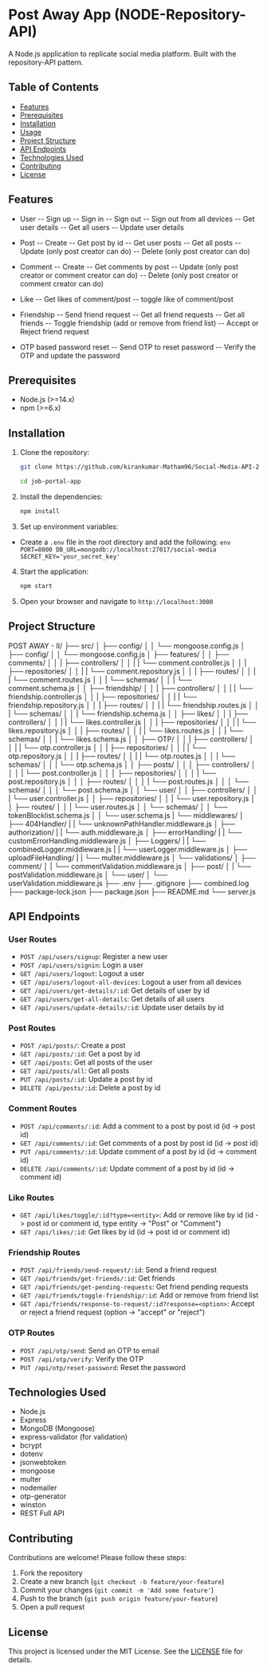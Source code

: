 # Post Away App (NODE-Repository-API)

A Node.js application to replicate social media platform. Built with the repository-API pattern.

## Table of Contents

- [Features](#features)
- [Prerequisites](#prerequisites)
- [Installation](#installation)
- [Usage](#usage)
- [Project Structure](#project-structure)
- [API Endpoints](#api-endpoints)
- [Technologies Used](#technologies-used)
- [Contributing](#contributing)
- [License](#license)

## Features

- User
  -- Sign up
  -- Sign in
  -- Sign out
  -- Sign out from all devices
  -- Get user details
  -- Get all users
  -- Update user details

- Post
  -- Create
  -- Get post by id
  -- Get user posts
  -- Get all posts
  -- Update (only post creator can do)
  -- Delete (only post creator can do)

- Comment
  -- Create
  -- Get comments by post
  -- Update (only post creator or comment creator can do)
  -- Delete (only post creator or comment creator can do)

- Like
  -- Get likes of comment/post
  -- toggle like of comment/post

- Friendship
  -- Send friend request
  -- Get all friend requests
  -- Get all friends
  -- Toggle friendship (add or remove from friend list)
  -- Accept or Reject friend request

- OTP based password reset
  -- Send OTP to reset password
  -- Verify the OTP and update the password

## Prerequisites

- Node.js (>=14.x)
- npm (>=6.x)

## Installation

1. Clone the repository:

   ```bash
   git clone https://github.com/kirankumar-Matham96/Social-Media-API-2.git

   cd job-portal-app
   ```

2. Install the dependencies:
   ```bash
   npm install
   ```
3. Set up environment variables:

- Create a `.env` file in the root directory and add the following:
  `env
  PORT=8000
  DB_URL=mongodb://localhost:27017/social-media
  SECRET_KEY='your_secret_key'
`

4. Start the application:

   ```bash
   npm start
   ```

5. Open your browser and navigate to `http://localhost:3000`

## Project Structure

POST AWAY - II/
├── src/
│ ├── config/
│ │ └── mongoose.config.js
│ ├── config/
│ │ └── mongoose.config.js
│ ├── features/
│ │ ├── comments/
│ │ | ├── controllers/
│ │ | | └── comment.controller.js
│ │ | ├── repositories/
│ │ | | └── comment.repository.js
│ │ | ├── routes/
│ │ | | └── comment.routes.js
│ │ | └── schemas/
│ │ |   └── comment.schema.js
│ │ ├── friendship/
│ │ | ├── controllers/
│ │ | | └── friendship.controller.js
│ │ | ├── repositories/
│ │ | | └── friendship.repository.js
│ │ | ├── routes/
│ │ | | └── friendship.routes.js
│ │ | └── schemas/
│ │ |   └── friendship.schema.js
│ │ ├── likes/
│ │ | ├── controllers/
│ │ | | └── likes.controller.js
│ │ | ├── repositories/
│ │ | | └── likes.repository.js
│ │ | ├── routes/
│ │ | | └── likes.routes.js
│ │ | └── schemas/
│ │ |   └── likes.schema.js
│ │ ├── OTP/
│ │ | ├── controllers/
│ │ | | └── otp.controller.js
│ │ | ├── repositories/
│ │ | | └── otp.repository.js
│ │ | ├── routes/
│ │ | | └── otp.routes.js
│ │ | └── schemas/
│ │ |   └── otp.schema.js
│ │ ├── posts/
│ │ │ ├── controllers/
│ │ │ | └── post.controller.js
│ │ │ ├── repositories/
│ │ │ | └── post.repository.js
│ │ │ ├── routes/
│ │ │ | └── post.routes.js
│ │ │ └── schemas/
│ │ │   └── post.schema.js
│ │ └── user/
│ │ ├── controllers/
│ │ | └── user.controller.js
│ │ ├── repositories/
│ │ | └── user.repository.js
│ │ ├── routes/
│ │ | └── user.routes.js
│ │ └── schemas/
│ │   └── tokenBlocklist.schema.js
│ │   └── user.schema.js
| └── middlewares/
│   ├── 404Handler/
|   | └── unknownPathHandler.middleware.js
│   ├── authorization/
|   | └── auth.middleware.js
│   ├── errorHandling/
|   | └── customErrorHandling.middleware.js
│   ├── Loggers/
|   | └── combinedLogger.middleware.js
|   | └── userLogger.middleware.js
│   ├── uploadFileHandling/
|   | └── multer.middleware.js
│   └── validations/
│     ├── comment/
│     | └── commentValidation.middleware.js
│     ├── post/
│     | └── postValidation.middleware.js
│     └── user/
│       └── userValidation.middleware.js
├── .env
├── .gitignore
├── combined.log
├── package-lock.json
├── package.json
├── README.md
└── server.js

## API Endpoints

### User Routes

- `POST /api/users/signup`: Register a new user
- `POST /api/users/signin`: Login a user
- `GET /api/users/logout`: Logout a user
- `GET /api/users/logout-all-devices`: Logout a user from all devices
- `GET /api/users/get-details/:id`: Get details of user by id
- `GET /api/users/get-all-details`: Get details of all users
- `GET /api/users/update-details/:id`: Update user details by id

### Post Routes

- `POST /api/posts/`: Create a post
- `GET /api/posts/:id`: Get a post by id
- `GET /api/posts`: Get all posts of the user
- `GET /api/posts/all`: Get all posts
- `PUT /api/posts/:id`: Update a post by id
- `DELETE /api/posts/:id`: Delete a post by id

### Comment Routes

- `POST /api/comments/:id`: Add a comment to a post by post id (id -> post id)
- `GET /api/comments/:id`: Get comments of a post by post id (id -> post id)
- `PUT /api/comments/:id`: Update comment of a post by id (id -> comment id)
- `DELETE /api/comments/:id`: Update comment of a post by id (id -> comment id)

### Like Routes

- `GET /api/likes/toggle/:id?type=<entity>`: Add or remove like by id (id -> post id or comment id, type entity -> "Post" or "Comment")
- `GET /api/likes/:id`: Get likes by id (id -> post id or comment id)

### Friendship Routes

- `POST /api/friends/send-request/:id`: Send a friend request
- `GET /api/friends/get-friends/:id`: Get friends
- `GET /api/friends/get-pending-requests`: Get friend pending requests
- `GET /api/friends/toggle-friendship/:id`: Add or remove from friend list
- `GET /api/friends/response-to-request/:id?response=<option>`: Accept or reject a friend request (option -> "accept" or "reject")

### OTP Routes

- `POST /api/otp/send`: Send an OTP to email
- `POST /api/otp/verify`: Verify the OTP
- `PUT /api/otp/reset-password`: Reset the password

## Technologies Used

- Node.js
- Express
- MongoDB (Mongoose)
- express-validator (for validation)
- bcrypt
- dotenv
- jsonwebtoken
- mongoose
- multer
- nodemailer
- otp-generator
- winston
- REST Full API

## Contributing

Contributions are welcome! Please follow these steps:

1. Fork the repository
2. Create a new branch (`git checkout -b feature/your-feature`)
3. Commit your changes (`git commit -m 'Add some feature'`)
4. Push to the branch (`git push origin feature/your-feature`)
5. Open a pull request

## License

This project is licensed under the MIT License. See the [LICENSE](LICENSE) file for details.
